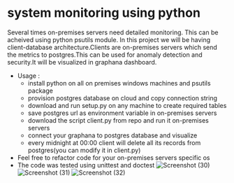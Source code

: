 # system monitoring using python
Several times on-premises servers need detailed monitoring. This can be acheived using python psutils module.
In this project we will be having client-database architecture.Clients are on-premises servers which send the
metrics to postgres.This can be used for anomaly detection and security.It will be visualized in graphana 
dashboard.
- Usage : 
  - install python on all on premises windows machines and psutils package
  - provision postgres database on cloud and copy connection string
  - download and run setup.py on any machine to create required tables
  - save postgres url as environment variable in on-premises servers
  - download the script client.py from repo and run it on-premises servers
  - connect your graphana to postgres database and visualize
  - every midnight at 00:00 client will delete all its records from postgres(you can modify it in client.py)
- Feel free to refactor code for your on-premises servers specific os
- The code was tested using unittest and doctest
![Screenshot (30)](https://github.com/user-attachments/assets/76f32f7a-4bdd-4c14-beca-27478ef27cda)
![Screenshot (31)](https://github.com/user-attachments/assets/e52a885f-4aae-4acf-8846-eeb1c2cbb97e)
![Screenshot (32)](https://github.com/user-attachments/assets/d96344c8-78c6-4cba-89bc-9b8851ff0548)
